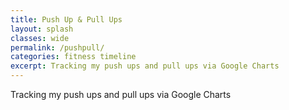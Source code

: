 ```yaml
---
title: Push Up & Pull Ups
layout: splash
classes: wide
permalink: /pushpull/
categories: fitness timeline
excerpt: Tracking my push ups and pull ups via Google Charts
---
```


Tracking my push ups and pull ups via Google Charts

<html>
<head>
  <script type="text/javascript" src="https://www.gstatic.com/charts/loader.js"></script>
    <script type="text/javascript">
      google.charts.load('current', {'packages':['line']});
      google.charts.setOnLoadCallback(drawChart);

    function drawChart() {

      var data = new google.visualization.DataTable();
      dataTable.addColumn({ type: 'date', id: 'Date' });
      dataTable.addColumn({ type: 'number', id: 'Pull Ups' });
      dataTable.addColumn({ type: 'number', id: 'Push Ups' });    

      data.addRows([
        [new Date(2020, 2, 24),64,160]
        
      ]);

      var options = {
        chart: {
          title: 'Push Ups and Pull Ups'
        },
        width: 900,
        height: 500,
      };

      var chart = new google.charts.Line(document.getElementById('linechart_pushpull'));

      chart.draw(data, google.charts.Line.convertOptions(options));
    }
  </script>
</head>
<body>
  <div id="linechart_pushpull"></div>
</body>
</html>